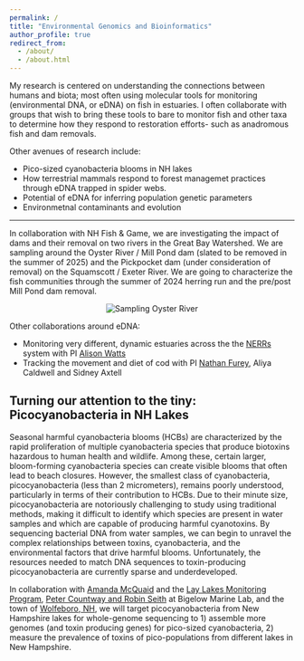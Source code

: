 ```yaml
---
permalink: /
title: "Environmental Genomics and Bioinformatics"
author_profile: true
redirect_from: 
  - /about/
  - /about.html
---
```


My research is centered on understanding the connections between humans and biota; most often using molecular tools for monitoring (environmental DNA, or eDNA) on fish in estuaries. I often collaborate with groups that wish to bring these tools to bare to monitor fish and other taxa to determine how they respond to restoration efforts- such as anadromous fish and dam removals.

Other avenues of research include:
- Pico-sized cyanobacteria blooms in NH lakes
- How terrestrial mammals respond to forest managemet practices through eDNA trapped in spider webs. 
- Potential of eDNA for inferring population genetic parameters
- Environmetnal contaminants and evolution

------

In collaboration with NH Fish & Game, we are investigating the impact of dams and their removal on two rivers in the Great Bay Watershed. We are sampling around the Oyster River / Mill Pond dam (slated to be removed in the summer of 2025) and the Pickpocket dam (under consideration of removal) on the Squamscott / Exeter River. We are going to characterize the fish communities through the summer of 2024 herring run and the pre/post Mill Pond dam removal.   


<p align="center">
  <img src="images/river-eDNA.png?raw=true" alt="Sampling Oyster River"/>
</p>

Other collaborations around eDNA:    
- Monitoring very different, dynamic estuaries across the the [NERRs](https://nerrssciencecollaborative.org) system with PI [Alison Watts](https://www.estuarydna.org)
- Tracking the movement and diet of cod with PI [Nathan Furey](https://fishmovementecolab.wixsite.com/fureyfmelab/people), Aliya Caldwell and Sidney Axtell

Turning our attention to the tiny: Picocyanobacteria in NH Lakes
------
Seasonal harmful cyanobacteria blooms (HCBs) are characterized by the rapid proliferation of multiple cyanobacteria species that produce biotoxins hazardous to human health and wildlife. Among these, certain larger, bloom-forming cyanobacteria species can create visible blooms that often lead to beach closures. However, the smallest class of cyanobacteria, picocyanobacteria (less than 2 micrometers), remains poorly understood, particularly in terms of their contribution to HCBs. Due to their minute size, picocyanobacteria are notoriously challenging to study using traditional methods, making it difficult to identify which species are present in water samples and which are capable of producing harmful cyanotoxins. By sequencing bacterial DNA from water samples, we can begin to unravel the complex relationships between toxins, cyanobacteria, and the environmental factors that drive harmful blooms. Unfortunately, the resources needed to match DNA sequences to toxin-producing picocyanobacteria are currently sparse and underdeveloped. 

In collaboration with [Amanda McQuaid](https://extension.unh.edu/person/amanda-mcquaid)
and the [Lay Lakes Monitoring Program](https://extension.unh.edu/natural-resources/land-conservation-water-resources/lakes-lay-monitoring-program), [Peter Countway and Robin Seith](https://www.bigelow.org/about/people/pcountway.html) at Bigelow Marine Lab, and the town of [Wolfeboro, NH](https://www.wolfeboronh.us/wolfeboro-waters-committee), we will target picocyanobacteria from New Hampshire lakes for whole-genome sequencing to 1) assemble more genomes (and toxin producing genes) for pico-sized cyanobacteria, 2) measure the prevalence of toxins of pico-populations from different lakes in New Hampshire.
